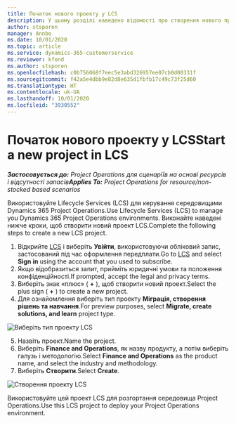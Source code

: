 ```yaml
---
title: Початок нового проекту у LCS
description: У цьому розділі наведено відомості про створення нового проекту в LCS для середовища Project Operations.
author: stsporen
manager: Annbe
ms.date: 10/01/2020
ms.topic: article
ms.service: dynamics-365-customerservice
ms.reviewer: kfend
ms.author: stsporen
ms.openlocfilehash: c0b756068f7eec5e3abd326957ee07cb0d00331f
ms.sourcegitcommit: f42a5e4dbb9e82d8e635d1fbfb17c49c73f25d60
ms.translationtype: HT
ms.contentlocale: uk-UA
ms.lasthandoff: 10/01/2020
ms.locfileid: "3930552"
---
```

# <a name="start-a-new-project-in-lcs"></a><span data-ttu-id="aa825-103">Початок нового проекту у LCS</span><span class="sxs-lookup"><span data-stu-id="aa825-103">Start a new project in LCS</span></span>

<span data-ttu-id="aa825-104">_**Застосовується до:** Project Operations для сценаріїв на основі ресурсів і відсутності запасів_</span><span class="sxs-lookup"><span data-stu-id="aa825-104">_**Applies To:** Project Operations for resource/non-stocked based scenarios_</span></span>

<span data-ttu-id="aa825-105">Використовуйте Lifecycle Services (LCS) для керування середовищами Dynamics 365 Project Operations.</span><span class="sxs-lookup"><span data-stu-id="aa825-105">Use Lifecycle Services (LCS) to manage you Dynamics 365 Project Operations environments.</span></span> <span data-ttu-id="aa825-106">Виконайте наведені нижче кроки, щоб створити новий проект LCS.</span><span class="sxs-lookup"><span data-stu-id="aa825-106">Complete the following steps to create a new LCS project.</span></span>

1. <span data-ttu-id="aa825-107">Відкрийте [LCS](https://lcs.dynamics.com/Logon/Index) і виберіть **Увійти**, використовуючи обліковий запис, застосований під час оформлення передплати.</span><span class="sxs-lookup"><span data-stu-id="aa825-107">Go to [LCS](https://lcs.dynamics.com/Logon/Index) and select **Sign in** using the account that you used to subscribe.</span></span>
2. <span data-ttu-id="aa825-108">Якщо відобразиться запит, прийміть юридичні умови та положення конфіденційності.</span><span class="sxs-lookup"><span data-stu-id="aa825-108">If prompted, accept the legal and privacy terms.</span></span>
3. <span data-ttu-id="aa825-109">Виберіть знак «плюс» ( **+** ), щоб створити новий проект.</span><span class="sxs-lookup"><span data-stu-id="aa825-109">Select the plus sign ( **+** ) to create a new project.</span></span>
4. <span data-ttu-id="aa825-110">Для ознайомлення виберіть тип проекту **Міграція, створення рішень та навчання**.</span><span class="sxs-lookup"><span data-stu-id="aa825-110">For preview purposes, select **Migrate, create solutions, and learn** project type.</span></span>

  ![Виберіть тип проекту LCS](./media/create-lcs-1.png)

5. <span data-ttu-id="aa825-112">Назвіть проект.</span><span class="sxs-lookup"><span data-stu-id="aa825-112">Name the project.</span></span> 
6. <span data-ttu-id="aa825-113">Виберіть **Finance and Operations**, як назву продукту, а потім виберіть галузь і методологію.</span><span class="sxs-lookup"><span data-stu-id="aa825-113">Select **Finance and Operations** as the product name, and select the industry and methodology.</span></span> 
7. <span data-ttu-id="aa825-114">Виберіть **Створити**.</span><span class="sxs-lookup"><span data-stu-id="aa825-114">Select **Create**.</span></span>

![Створення проекту LCS](./media/create-lcs-2.png)

<span data-ttu-id="aa825-116">Використовуйте цей проект LCS для розгортання середовища Project Operations.</span><span class="sxs-lookup"><span data-stu-id="aa825-116">Use this LCS project to deploy your Project Operations environment.</span></span>

